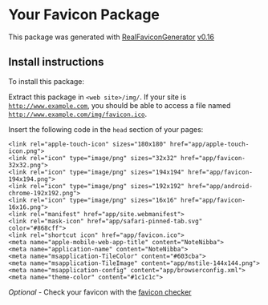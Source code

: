 # Your Favicon Package

This package was generated with [RealFaviconGenerator](https://realfavicongenerator.net/) [v0.16](https://realfavicongenerator.net/change_log#v0.16)

## Install instructions

To install this package:

Extract this package in <code>&lt;web site&gt;/img/</code>. If your site is <code>http://www.example.com</code>, you should be able to access a file named <code>http://www.example.com/img/favicon.ico</code>.

Insert the following code in the `head` section of your pages:

    <link rel="apple-touch-icon" sizes="180x180" href="app/apple-touch-icon.png">
    <link rel="icon" type="image/png" sizes="32x32" href="app/favicon-32x32.png">
    <link rel="icon" type="image/png" sizes="194x194" href="app/favicon-194x194.png">
    <link rel="icon" type="image/png" sizes="192x192" href="app/android-chrome-192x192.png">
    <link rel="icon" type="image/png" sizes="16x16" href="app/favicon-16x16.png">
    <link rel="manifest" href="app/site.webmanifest">
    <link rel="mask-icon" href="app/safari-pinned-tab.svg" color="#868cff">
    <link rel="shortcut icon" href="app/favicon.ico">
    <meta name="apple-mobile-web-app-title" content="NoteNibba">
    <meta name="application-name" content="NoteNibba">
    <meta name="msapplication-TileColor" content="#603cba">
    <meta name="msapplication-TileImage" content="app/mstile-144x144.png">
    <meta name="msapplication-config" content="app/browserconfig.xml">
    <meta name="theme-color" content="#1c1c1c">

*Optional* - Check your favicon with the [favicon checker](https://realfavicongenerator.net/favicon_checker)